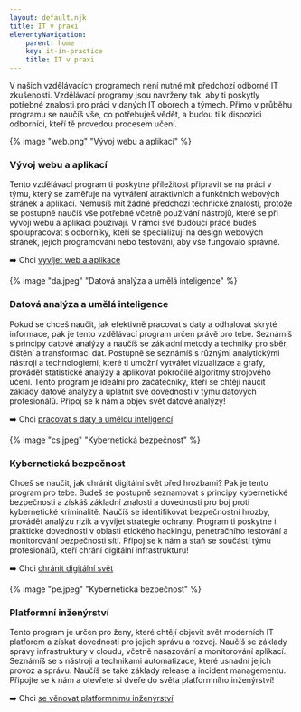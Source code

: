 ```yaml
---
layout: default.njk
title: IT v praxi
eleventyNavigation:
    parent: home
    key: it-in-practice
    title: IT v praxi
---
```

V našich vzdělávacích programech není nutné mít předchozí odborné IT zkušenosti. Vzdělávací programy jsou navrženy tak, aby ti poskytly potřebné znalosti pro práci v daných IT oborech a týmech. Přímo v průběhu programu se naučíš vše, co potřebuješ vědět, a budou ti k dispozici odborníci, kteří tě provedou procesem učení. 

{% image "web.png" "Vývoj webu a aplikací" %}

### Vývoj webu a aplikací
Tento vzdělávací program ti poskytne příležitost připravit se na práci v týmu, který se zaměřuje na vytváření atraktivních a funkčních webových stránek a aplikací. Nemusíš mít žádné předchozí technické znalosti, protože se postupně naučíš vše potřebné včetně používání nástrojů, které se při vývoji webu a aplikací používají. V rámci své budoucí práce budeš spolupracovat s odborníky, kteří se specializují na design webových stránek, jejich programování nebo testování, aby vše fungovalo správně.

➡️ Chci [vyvíjet web a aplikace](vyvoj-webu-a-aplikaci/)

{% image "da.jpeg" "Datová analýza a umělá inteligence" %}

### Datová analýza a umělá inteligence
Pokud se chceš naučit, jak efektivně pracovat s daty a odhalovat skryté informace, pak je tento vzdělávací program určen právě pro tebe. Seznámíš s principy datové analýzy a naučíš se základní metody a techniky pro sběr, čištění a transformaci dat. Postupně se seznámíš s různými analytickými nástroji a technologiemi, které ti umožní vytvářet vizualizace a grafy, provádět statistické analýzy a aplikovat pokročilé algoritmy strojového učení. Tento program je ideální pro začátečníky, kteří se chtějí naučit základy datové analýzy a uplatnit své dovednosti v týmu datových profesionálů. Připoj se k nám a objev svět datové analýzy!

➡️ Chci [pracovat s daty a umělou inteligencí](datova-analyza-a-umela-inteligence/)

{% image "cs.jpeg" "Kybernetická bezpečnost" %}

### Kybernetická bezpečnost
Chceš se naučit, jak chránit digitální svět před hrozbami? Pak je tento program pro tebe. Budeš se postupně seznamovat s principy kybernetické bezpečnosti a získáš základní znalosti a dovednosti pro boj proti kybernetické kriminalitě. Naučíš se identifikovat bezpečnostní hrozby, provádět analýzu rizik a vyvíjet strategie ochrany. Program ti poskytne i praktické dovednosti v oblasti etického hackingu, penetračního testování a monitorování bezpečnosti sítí. Připoj se k nám a staň se součástí týmu profesionálů, kteří chrání digitální infrastrukturu!

➡️ Chci [chránit digitální svět](kyberneticka-bezpecnost/)

{% image "pe.jpeg" "Kybernetická bezpečnost" %}

### Platformní inženýrství
Tento program je určen pro ženy, které chtějí objevit svět moderních IT platforem a získat dovednosti pro jejich správu a rozvoj.  Naučíš se základy správy infrastruktury v cloudu, včetně nasazování a monitorování aplikací. Seznámíš se s nástroji a technikami automatizace, které usnadní jejich provoz a správu. Naučíš se také základy release a incident managementu. Připojte se k nám a otevřete si dveře do světa platformního inženýrství!

➡️ Chci [se věnovat platformnímu inženýrství](platformni-inzenyrstvi/)
